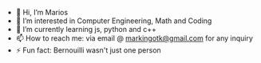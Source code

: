 - 👋 Hi, I’m Marios
- 👀 I’m interested in Computer Engineering, Math and Coding
- 🌱 I’m currently learning js, python and c++
- 📫 How to reach me: via email @ markingotk@gmail.com for any inquiry
- ⚡ Fun fact: Bernouilli wasn't just one person

<!---
DarkMagic06/DarkMagic06 is a ✨ special ✨ repository because its `README.md` (this file) appears on your GitHub profile.
You can click the Preview link to take a look at your changes.
--->
